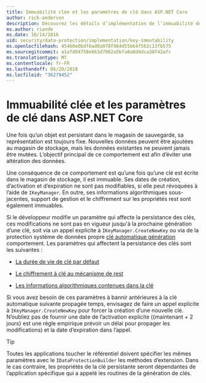 ```yaml
---
title: Immuabilité clée et les paramètres de clé dans ASP.NET Core
author: rick-anderson
description: Découvrez les détails d’implémentation de l’immuabilité de clé de Protection des données ASP.NET Core API.
ms.author: riande
ms.date: 10/14/2016
uid: security/data-protection/implementation/key-immutability
ms.openlocfilehash: 45460e0bdf6ad0a978f984d55b64f562c13fb575
ms.sourcegitcommit: a1afd04758e663d7062a5bfa8a0d4dca38f42afc
ms.translationtype: MT
ms.contentlocale: fr-FR
ms.lasthandoff: 06/20/2018
ms.locfileid: "36279452"
---
```

# <a name="key-immutability-and-key-settings-in-aspnet-core"></a>Immuabilité clée et les paramètres de clé dans ASP.NET Core

Une fois qu’un objet est persistant dans le magasin de sauvegarde, sa représentation est toujours fixe. Nouvelles données peuvent être ajoutées au magasin de stockage, mais les données existantes ne peuvent jamais être mutées. L’objectif principal de ce comportement est afin d’éviter une altération des données.

Une conséquence de ce comportement est qu’une fois qu’une clé est écrite dans le magasin de stockage, il est immuable. Ses dates de création, d’activation et d’expiration ne sont pas modifiables, si elle peut révoquées à l’aide de `IKeyManager`. En outre, ses informations algorithmiques sous-jacentes, support de gestion et le chiffrement sur les propriétés rest sont également immuables.

Si le développeur modifie un paramètre qui affecte la persistance des clés, ces modifications ne sont pas en vigueur jusqu'à la prochaine génération d’une clé, soit via un appel explicite à `IKeyManager.CreateNewKey` ou via de la protection système de données propre [clé automatique génération](xref:security/data-protection/implementation/key-management#data-protection-implementation-key-management) comportement. Les paramètres qui affectent la persistance des clés sont les suivantes :

* [La durée de vie de clé par défaut](xref:security/data-protection/implementation/key-management#data-protection-implementation-key-management)

* [Le chiffrement à clé au mécanisme de rest](xref:security/data-protection/implementation/key-encryption-at-rest#data-protection-implementation-key-encryption-at-rest)

* [Les informations algorithmiques contenues dans la clé](xref:security/data-protection/configuration/overview#changing-algorithms-with-usecryptographicalgorithms)

Si vous avez besoin de ces paramètres à bannir antérieures à la clé automatique suivante propagée temps, envisagez de faire un appel explicite à `IKeyManager.CreateNewKey` pour forcer la création d’une nouvelle clé. N’oubliez pas de fournir une date de l’activation explicite ({maintenant + 2 jours} est une règle empirique prévoir un délai pour propager les modifications) et la date d’expiration dans l’appel.

>[!TIP]
> Toutes les applications toucher le référentiel doivent spécifier les mêmes paramètres avec le `IDataProtectionBuilder` les méthodes d’extension. Dans le cas contraire, les propriétés de la clé persistante seront dépendantes de l’application spécifique qui a appelé les routines de la génération de clés.
